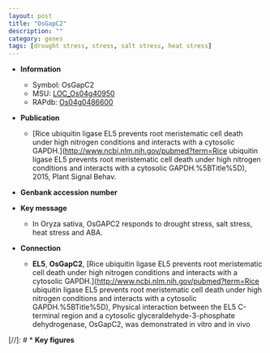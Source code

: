 ```yaml
---
layout: post
title: "OsGapC2"
description: ""
category: genes
tags: [drought stress, stress, salt stress, heat stress]
---
```


* **Information**  
    + Symbol: OsGapC2  
    + MSU: [LOC_Os04g40950](http://rice.uga.edu/cgi-bin/ORF_infopage.cgi?orf=LOC_Os04g40950)  
    + RAPdb: [Os04g0486600](https://rapdb.dna.affrc.go.jp/locus/?name=Os04g0486600)  

* **Publication**  
    + [Rice ubiquitin ligase EL5 prevents root meristematic cell death under high nitrogen conditions and interacts with a cytosolic GAPDH.](http://www.ncbi.nlm.nih.gov/pubmed?term=Rice ubiquitin ligase EL5 prevents root meristematic cell death under high nitrogen conditions and interacts with a cytosolic GAPDH.%5BTitle%5D), 2015, Plant Signal Behav.

* **Genbank accession number**  

* **Key message**  
    + In Oryza sativa, OsGAPC2 responds to drought stress, salt stress, heat stress and ABA.

* **Connection**  
    + __EL5__, __OsGapC2__, [Rice ubiquitin ligase EL5 prevents root meristematic cell death under high nitrogen conditions and interacts with a cytosolic GAPDH.](http://www.ncbi.nlm.nih.gov/pubmed?term=Rice ubiquitin ligase EL5 prevents root meristematic cell death under high nitrogen conditions and interacts with a cytosolic GAPDH.%5BTitle%5D), Physical interaction between the EL5 C-terminal region and a cytosolic glyceraldehyde-3-phosphate dehydrogenase, OsGapC2, was demonstrated in vitro and in vivo

[//]: # * **Key figures**  


